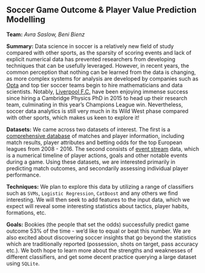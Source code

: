 ## Soccer Game Outcome & Player Value Prediction Modelling
**Team:** *Avra Saslow,
Beni Bienz*

**Summary:**
Data science in soccer is a relatively new field of study compared with other sports, as the sparsity of scoring events and lack of explicit numerical data has prevented researchers from developing techniques that can be usefully leveraged. However, in recent years, the common perception that nothing can be learned from the data is changing, as more complex systems for analysis are developed by companies such as [Opta](https://www.optasports.com/) and top tier soccer teams begin to hire mathematicians and data scientists. Notably, [Liverpool F.C.](https://www.nytimes.com/2019/05/22/magazine/soccer-data-liverpool.html) have been enjoying immense success since hiring a Cambridge Physics PhD in 2015 to head up their research team, culminating in this year’s Champions League win. Nevertheless, soccer data analytics is still very much in its Wild West phase compared with other sports, which makes us keen to explore it!

**Datasets:**
We came across two datasets of interest. The first is a [comprehensive database](https://www.kaggle.com/hugomathien/soccer) of matches and player information, including match results, player attributes and betting odds for the top European leagues from 2008 - 2016. The second consists of [event stream](https://www.kaggle.com/secareanualin/football-events) data, which is a numerical timeline of player actions, goals and other notable events during a game. Using these datasets, we are interested primarily in predicting match outcomes, and secondarily assessing individual player performance.

**Techniques:**
We plan to explore this data by utilizing a range of classifiers such as `SVMs`, `Logistic Regression`, `CatBoost` and any others we find interesting. We will then seek to add features to the input data, which we expect will reveal some interesting statistics about tactics, player habits, formations, etc.

**Goals:**
Bookies (the people that set the odds) successfully predict game outcome 53% of the time -  we’d like to equal or beat this number. We are also excited about discovering soccer insights that go beyond the statistics which are traditionally reported (possession, shots on target, pass accuracy etc.). We both hope to learn more about the strengths and weaknesses of different classifiers, and get some decent practice querying a large dataset using `SQLite`.